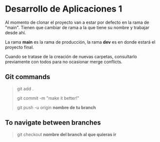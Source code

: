 # Desarrollo de Aplicaciones 1

Al momento de clonar el proyecto van a estar por defecto en la rama de "main". Tienen que cambiar de rama a la que tiene su nombre y trabajar desde ahí.

La rama **main** es la rama de producción, la rama **dev** es en donde estará el proyecto final. 

Cuando se tratase de la creación de nuevas carpetas, consultarlo previamente con todos para no ocasionar merge conflicts.

## Git commands

> git add .
> 
> git commit -m "make it better!"
> 
> git push -u origin **nombre de tu branch**

## To navigate between branches

> git checkout **nombre del branch al que quieras ir**